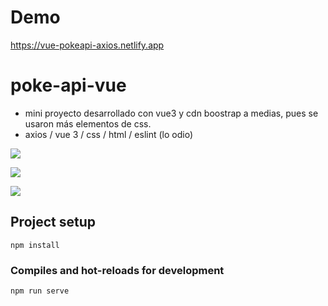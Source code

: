 # Demo
https://vue-pokeapi-axios.netlify.app

# poke-api-vue

- mini proyecto desarrollado con vue3 y cdn boostrap a medias, pues se usaron más elementos de css.
- axios / vue 3 / css / html / eslint (lo odio)

![](https://media.discordapp.net/attachments/804511906735718421/865355465738813460/unknown.png?width=761&height=380)

![](https://media.discordapp.net/attachments/804511906735718421/865355537322475530/unknown.png?width=303&height=656)

![](https://media.discordapp.net/attachments/804511906735718421/865355599407087626/unknown.png?width=303&height=656)
## Project setup
```
npm install
```

### Compiles and hot-reloads for development
```
npm run serve
```

